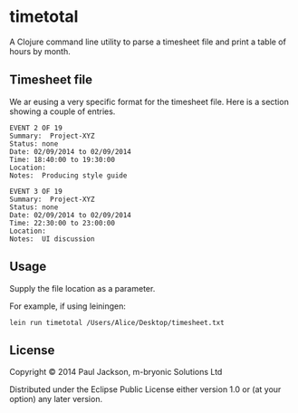 # timetotal

A Clojure command line utility to parse a timesheet file and print a table of hours by month.

## Timesheet file

We ar eusing a very specific format for the timesheet file. Here is a section showing a couple
of entries.

    EVENT 2 OF 19
    Summary:  Project-XYZ
    Status: none
    Date: 02/09/2014 to 02/09/2014
    Time: 18:40:00 to 19:30:00
    Location:
    Notes:  Producing style guide

    EVENT 3 OF 19
    Summary:  Project-XYZ
    Status: none
    Date: 02/09/2014 to 02/09/2014
    Time: 22:30:00 to 23:00:00
    Location:
    Notes:  UI discussion

## Usage

Supply the file location as a parameter.

For example, if using leiningen:

    lein run timetotal /Users/Alice/Desktop/timesheet.txt

## License

Copyright © 2014 Paul Jackson, m-bryonic Solutions Ltd

Distributed under the Eclipse Public License either version 1.0 or (at
your option) any later version.
